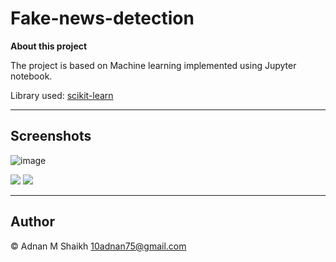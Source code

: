 # Fake-news-detection

**About this project**

The project is based on Machine learning implemented using Jupyter notebook. 

Library used: [scikit-learn](https://scikit-learn.org/stable/)

---

## Screenshots

![image](https://user-images.githubusercontent.com/52044177/124715617-d0cd6000-df20-11eb-9bad-8cbdac5da673.png)

<img src="https://user-images.githubusercontent.com/52044177/124660377-bfa23600-dec3-11eb-9823-3807cdc08521.png"> <img src="https://user-images.githubusercontent.com/52044177/124660890-71416700-dec4-11eb-9515-4db10045f069.png">

---

## Author

© Adnan M Shaikh <10adnan75@gmail.com>
